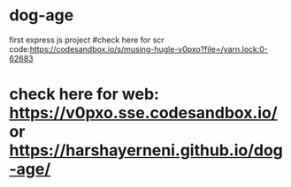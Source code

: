 # dog-age
first express js project
#check here for scr code:https://codesandbox.io/s/musing-hugle-v0pxo?file=/yarn.lock:0-62683
# check here for web: https://v0pxo.sse.codesandbox.io/  or https://harshayerneni.github.io/dog-age/
